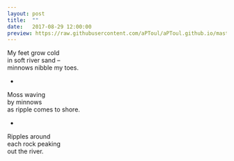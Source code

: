 ```yaml
---
layout: post
title:  ""
date:   2017-08-29 12:00:00
preview: https://raw.githubusercontent.com/aPToul/aPToul.github.io/master/_images/isar3.jpg
---
```


My feet grow cold  
in soft river sand –  
minnows nibble my toes.  

-  

Moss waving  
by minnows  
as ripple comes to shore.  

-  

Ripples around  
each rock peaking  
out the river.



